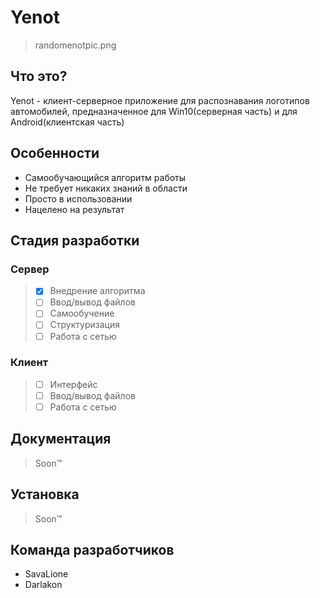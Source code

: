 Yenot
=====
>randomenotpic.png

Что это?
--------
Yenot - клиент-серверное приложение для распознавания логотипов автомобилей, предназначенное для Win10(серверная часть) и для Android(клиентская часть)

Особенности
-----------
* Самообучающийся алгоритм работы
* Не требует никаких знаний в области
* Просто в использовании
* Нацелено на результат

Стадия разработки
-----------------
### Сервер
>- [X] Внедрение алгоритма
>- [ ] Ввод/вывод файлов
>- [ ] Самообучение
>- [ ] Структуризация
>- [ ] Работа с сетью
### Клиент
>- [ ] Интерфейс
>- [ ] Ввод/вывод файлов
>- [ ] Работа с сетью

Документация
------------
>Soon™

Установка
---------
>Soon™

Команда разработчиков
---------------------
- SavaLione
- Darlakon
